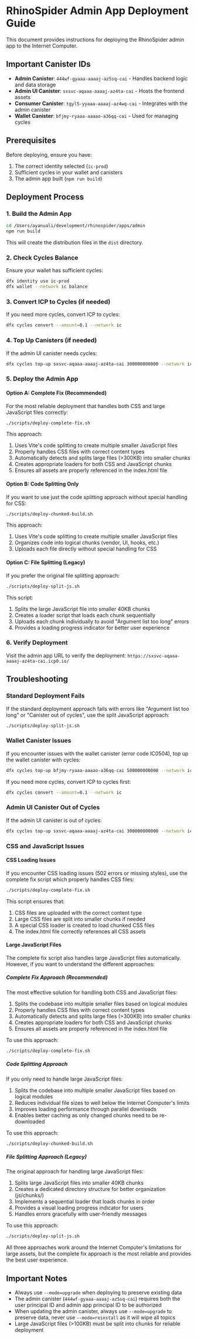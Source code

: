 # RhinoSpider Admin App Deployment Guide

This document provides instructions for deploying the RhinoSpider admin app to the Internet Computer.

## Important Canister IDs

- **Admin Canister**: `444wf-gyaaa-aaaaj-az5sq-cai` - Handles backend logic and data storage
- **Admin UI Canister**: `sxsvc-aqaaa-aaaaj-az4ta-cai` - Hosts the frontend assets
- **Consumer Canister**: `tgyl5-yyaaa-aaaaj-az4wq-cai` - Integrates with the admin canister
- **Wallet Canister**: `bfjmy-ryaaa-aaaao-a36qq-cai` - Used for managing cycles

## Prerequisites

Before deploying, ensure you have:

1. The correct identity selected (`ic-prod`)
2. Sufficient cycles in your wallet and canisters
3. The admin app built (`npm run build`)

## Deployment Process

### 1. Build the Admin App

```bash
cd /Users/ayanuali/development/rhinospider/apps/admin
npm run build
```

This will create the distribution files in the `dist` directory.

### 2. Check Cycles Balance

Ensure your wallet has sufficient cycles:

```bash
dfx identity use ic-prod
dfx wallet --network ic balance
```

### 3. Convert ICP to Cycles (if needed)

If you need more cycles, convert ICP to cycles:

```bash
dfx cycles convert --amount=0.1 --network ic
```

### 4. Top Up Canisters (if needed)

If the admin UI canister needs cycles:

```bash
dfx cycles top-up sxsvc-aqaaa-aaaaj-az4ta-cai 300000000000 --network ic
```

### 5. Deploy the Admin App

#### Option A: Complete Fix (Recommended)

For the most reliable deployment that handles both CSS and large JavaScript files correctly:

```bash
./scripts/deploy-complete-fix.sh
```

This approach:
1. Uses Vite's code splitting to create multiple smaller JavaScript files
2. Properly handles CSS files with correct content types
3. Automatically detects and splits large files (>300KB) into smaller chunks
4. Creates appropriate loaders for both CSS and JavaScript chunks
5. Ensures all assets are properly referenced in the index.html file

#### Option B: Code Splitting Only

If you want to use just the code splitting approach without special handling for CSS:

```bash
./scripts/deploy-chunked-build.sh
```

This approach:
1. Uses Vite's code splitting to create multiple smaller JavaScript files
2. Organizes code into logical chunks (vendor, UI, hooks, etc.)
3. Uploads each file directly without special handling for CSS

#### Option C: File Splitting (Legacy)

If you prefer the original file splitting approach:

```bash
./scripts/deploy-split-js.sh
```

This script:
1. Splits the large JavaScript file into smaller 40KB chunks
2. Creates a loader script that loads each chunk sequentially
3. Uploads each chunk individually to avoid "Argument list too long" errors
4. Provides a loading progress indicator for better user experience

### 6. Verify Deployment

Visit the admin app URL to verify the deployment:
`https://sxsvc-aqaaa-aaaaj-az4ta-cai.icp0.io/`

## Troubleshooting

### Standard Deployment Fails

If the standard deployment approach fails with errors like "Argument list too long" or "Canister out of cycles", use the split JavaScript approach:

```bash
./scripts/deploy-split-js.sh
```

### Wallet Canister Issues

If you encounter issues with the wallet canister (error code IC0504), top up the wallet canister with cycles:

```bash
dfx cycles top-up bfjmy-ryaaa-aaaao-a36qq-cai 500000000000 --network ic
```

If you need more cycles, convert ICP to cycles first:

```bash
dfx cycles convert --amount=0.1 --network ic
```

### Admin UI Canister Out of Cycles

If the admin UI canister is out of cycles:

```bash
dfx cycles top-up sxsvc-aqaaa-aaaaj-az4ta-cai 300000000000 --network ic
```

### CSS and JavaScript Issues

#### CSS Loading Issues

If you encounter CSS loading issues (502 errors or missing styles), use the complete fix script which properly handles CSS files:

```bash
./scripts/deploy-complete-fix.sh
```

This script ensures that:
1. CSS files are uploaded with the correct content type
2. Large CSS files are split into smaller chunks if needed
3. A special CSS loader is created to load chunked CSS files
4. The index.html file correctly references all CSS assets

#### Large JavaScript Files

The complete fix script also handles large JavaScript files automatically. However, if you want to understand the different approaches:

##### Complete Fix Approach (Recommended)

The most effective solution for handling both CSS and JavaScript files:

1. Splits the codebase into multiple smaller files based on logical modules
2. Properly handles CSS files with correct content types
3. Automatically detects and splits large files (>300KB) into smaller chunks
4. Creates appropriate loaders for both CSS and JavaScript chunks
5. Ensures all assets are properly referenced in the index.html file

To use this approach:

```bash
./scripts/deploy-complete-fix.sh
```

##### Code Splitting Approach

If you only need to handle large JavaScript files:

1. Splits the codebase into multiple smaller JavaScript files based on logical modules
2. Reduces individual file sizes to well below the Internet Computer's limits
3. Improves loading performance through parallel downloads
4. Enables better caching as only changed chunks need to be re-downloaded

To use this approach:

```bash
./scripts/deploy-chunked-build.sh
```

##### File Splitting Approach (Legacy)

The original approach for handling large JavaScript files:

1. Splits large JavaScript files into smaller 40KB chunks
2. Creates a dedicated directory structure for better organization (js/chunks/)
3. Implements a sequential loader that loads chunks in order
4. Provides a visual loading progress indicator for users
5. Handles errors gracefully with user-friendly messages

To use this approach:

```bash
./scripts/deploy-split-js.sh
```

All three approaches work around the Internet Computer's limitations for large assets, but the complete fix approach is the most reliable and provides the best user experience.

## Important Notes

- Always use `--mode=upgrade` when deploying to preserve existing data
- The admin canister (`444wf-gyaaa-aaaaj-az5sq-cai`) requires both the user principal ID and admin app principal ID to be authorized
- When updating the admin canister, always use `--mode=upgrade` to preserve data, never use `--mode=reinstall` as it will wipe all topics
- Large JavaScript files (>100KB) must be split into chunks for reliable deployment
